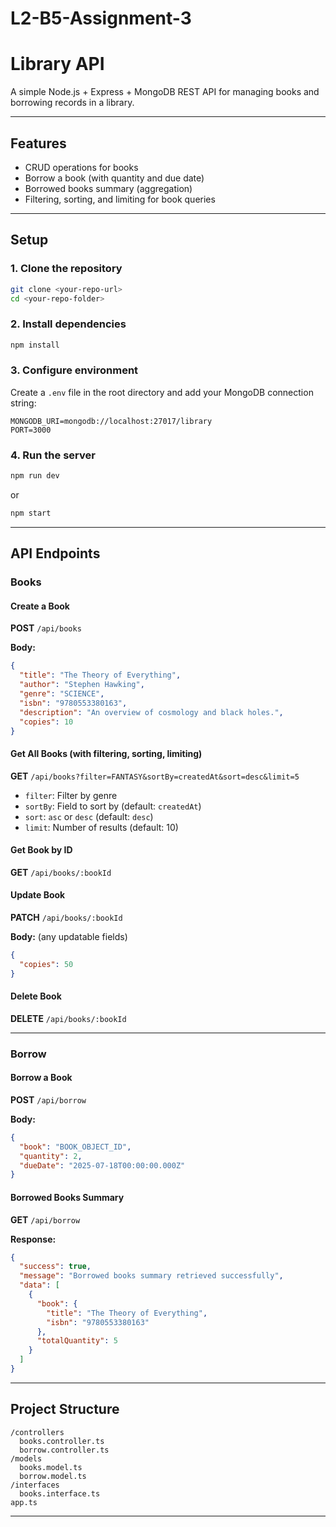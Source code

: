 # L2-B5-Assignment-3

# Library API

A simple Node.js + Express + MongoDB REST API for managing books and borrowing records in a library.

---

## Features

- CRUD operations for books
- Borrow a book (with quantity and due date)
- Borrowed books summary (aggregation)
- Filtering, sorting, and limiting for book queries

---

## Setup

### 1. Clone the repository

```bash
git clone <your-repo-url>
cd <your-repo-folder>
```

### 2. Install dependencies

```bash
npm install
```

### 3. Configure environment

Create a `.env` file in the root directory and add your MongoDB connection string:

```
MONGODB_URI=mongodb://localhost:27017/library
PORT=3000
```

### 4. Run the server

```bash
npm run dev
```

or

```bash
npm start
```

---

## API Endpoints

### Books

#### Create a Book

**POST** `/api/books`

**Body:**

```json
{
  "title": "The Theory of Everything",
  "author": "Stephen Hawking",
  "genre": "SCIENCE",
  "isbn": "9780553380163",
  "description": "An overview of cosmology and black holes.",
  "copies": 10
}
```

#### Get All Books (with filtering, sorting, limiting)

**GET** `/api/books?filter=FANTASY&sortBy=createdAt&sort=desc&limit=5`

- `filter`: Filter by genre
- `sortBy`: Field to sort by (default: `createdAt`)
- `sort`: `asc` or `desc` (default: `desc`)
- `limit`: Number of results (default: 10)

#### Get Book by ID

**GET** `/api/books/:bookId`

#### Update Book

**PATCH** `/api/books/:bookId`

**Body:** (any updatable fields)

```json
{
  "copies": 50
}
```

#### Delete Book

**DELETE** `/api/books/:bookId`

---

### Borrow

#### Borrow a Book

**POST** `/api/borrow`

**Body:**

```json
{
  "book": "BOOK_OBJECT_ID",
  "quantity": 2,
  "dueDate": "2025-07-18T00:00:00.000Z"
}
```

#### Borrowed Books Summary

**GET** `/api/borrow`

**Response:**

```json
{
  "success": true,
  "message": "Borrowed books summary retrieved successfully",
  "data": [
    {
      "book": {
        "title": "The Theory of Everything",
        "isbn": "9780553380163"
      },
      "totalQuantity": 5
    }
  ]
}
```

---

## Project Structure

```
/controllers
  books.controller.ts
  borrow.controller.ts
/models
  books.model.ts
  borrow.model.ts
/interfaces
  books.interface.ts
app.ts
```

---
